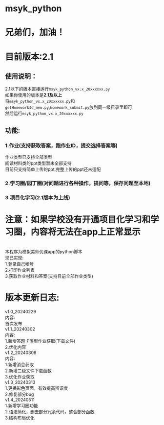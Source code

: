 # msyk_python
兄弟们，加油！
===
# 目前版本:2.1<br>
## 使用说明：
2.1以下的版本直接运行`msyk_python_vx.x_20xxxxxx.py`<br>
如果你使用的版本是**2.1及以上**<br>
将`msyk_python_vx.x_20xxxxxx.py`和`getHomeworkId_new.py`,`homework_submit.py`放到同一级目录里即可<br>
然后运行`msyk_python_vx.x_20xxxxxx.py`<br>
## 功能:<br>
### 1.作业(支持获取答案，跑作业ID，提交选择答案等)<br>
作业类型已支持全部类型<br>
阅读材料类的ppt类型暂未全部支持<br>
目前只支持简单上传的ppt,完整上传的ppt还未适配<br>
### 2.学习圈/园丁圈(对问题进行各种操作，提问等，保存问题至本地)<br>
### 3.项目化学习(2.1版本为上线)<br>
# 注意：如果学校没有开通项目化学习和学习圈，内容将无法在app上正常显示<br>
<br>
本程序为模拟美师优课app的python脚本<br>
现已实现:<br>
1.登录自己帐号<br>
2.打印作业列表<br>
3.获取作业材料和答案(支持目前全部作业类型)<br>

版本更新日志:<br>
===
v1.0_20240229<br>
内容:<br>
首次发布<br>
v1.1_20240302<br>
内容:<br>
1.新增答题卡类型作业获取(下载文件)<br>
2.优化内容<br>
v1.2_20240308<br>
内容:<br>
1.新增消息获取<br>
2.新增二级文件下载函数<br>
3.优化作业获取<br>
v1.3_20240313<br>
1.更换彩色页面，有效提高辨识度<br>
2.修复部分bug<br>
v1.4_20240511<br>
1.新增学习圈功能<br>
2.语法简化，删去部分冗余代码，整合部分函数<br>
3.结构布局优化<br>
